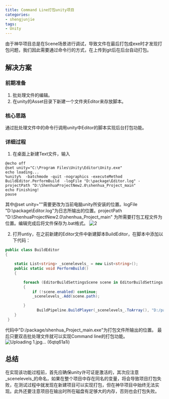 ```yaml
---
title: Command Line打包unity项目
categories:
- shengjunjie
tags:
- Unity 
---
```


由于神华项目总是在Scene场景进行调试，导致文件在最后打包成exe时才发现打包问题，我们因此需要通过命令行的方式，在上传到git后在后台自动打包。

<!--more-->

## 解决方案
### 前期准备
1. 批处理文件的编辑。
2. 在unity的Asset目录下新建一个文件夹Editor来存放脚本。

### 核心思路
通过批处理文件中的命令行调用unity中Editor的脚本实现后台打包功能。

### 详细过程

1. 在桌面上新建Text文件，输入
```shell
@echo off
@set unity="C:\Program Files\Unity\Editor\Unity.exe"
echo loading...
%unity%  -batchmode -quit -nographics -executeMethod BuildEditor.PerformBuild  -logFile "D:\package\Editor.log" -projectPath "D:\ShenhuaProjectNew2.0\shenhua_Project_main" 
echo Finishing!
pause
```
其中@set unity=""需要更改为当前电脑unity所安装的位置。logFile "D:\package\Editor.log"为日志所输出的位置。projectPath "D:\ShenhuaProjectNew2.0\shenhua_Project_main" 为所需要打包工程文件为位置。编辑完成后将文件保存为.bat格式。
![2](https://i.loli.net/2019/10/24/3PGpoJQxi9b1tlN.png)

2. 打开untiy，在之前新建的Editor文件中新建脚本BuildEditor，在脚本中添加以下代码：
```cs
public class BuildEditor
{

    static List<string> _scenelevels_ = new List<string>();
    public static void PerformBuild()
    {

        foreach (EditorBuildSettingsScene scene in EditorBuildSettings.scenes)
        {
            if (!scene.enabled) continue;
            _scenelevels_.Add(scene.path);

        }
              BuildPipeline.BuildPlayer(_scenelevels_.ToArray(), "D:/package/shenhua_Project_main.exe", BuildTarget.StandaloneWindows64, BuildOptions.None);
    }
 }
```
代码中"D:/package/shenhua_Project_main.exe"为打包文件所输出的位置。
最后只要双击批处理文件就可以实现Command line的打包功能。
![Uploading 1.jpg… (6qtq61a1i)](https://i.loli.net/2019/10/24/vEXykAJ78VW59rN.png)


## 总结
在实现该功能过程前，首先应确保unity许可证是激活的，其次应注意_scenelevels_的命名，如果在整个项目中存在同名的变量，将会导致项目打包失败，在测试过程中就发现在新建项目可以实现打包，但在神华项目中始终无法实现。此外还要注意项目在输出时所在磁盘有足够大的内存，否则也会打包失败。